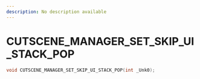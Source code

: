 ```yaml
---
description: No description available 
---
```


# CUTSCENE_MANAGER_SET_SKIP_UI_STACK_POP

```cpp
void CUTSCENE_MANAGER_SET_SKIP_UI_STACK_POP(int _Unk0);
```